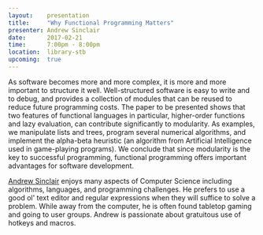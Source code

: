 ```yaml
---
layout:    presentation
title:     "Why Functional Programming Matters"
presenter: Andrew Sinclair
date:      2017-02-21
time:      7:00pm - 8:00pm
location:  library-stb
upcoming:  true
---
```


As software becomes more and more complex, it is more and more important to structure it well. Well-structured software is easy to write and to debug, and provides a collection of modules that can be reused to reduce future programming costs. The paper to be presented shows that two features of functional languages in particular, higher-order functions and lazy evaluation, can contribute significantly to modularity. As examples, we manipulate lists and trees, program several numerical algorithms, and implement the alpha-beta heuristic (an algorithm from Artificial Intelligence used in game-playing programs). We conclude that since modularity is the key to successful programming, functional programming offers important advantages for software development.

[Andrew Sinclair](https://twitter.com/Andy_CDandy) enjoys many aspects of Computer Science including algorithms, languages, and programming challenges. He prefers to use a good ol' text editor and regular expressions when they will suffice to solve a problem. While away from the computer, he is often found tabletop gaming and going to user groups. Andrew is passionate about gratuitous use of hotkeys and macros.
